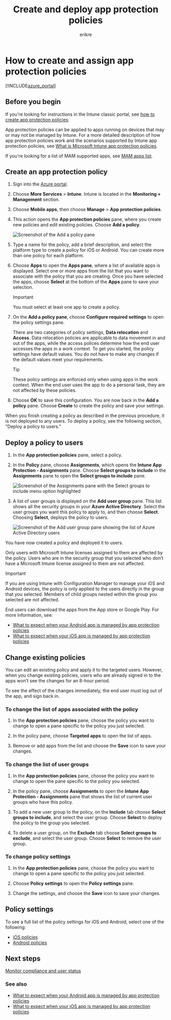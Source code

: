 ﻿---
# required metadata

title: Create and deploy app protection policies 
titleSuffix: "Azure portal"
description:  Learn how Intune app protection policies can help protect company data used by apps you manage."
keywords:
author: erikre
ms.author: erikre
manager: dougeby
ms.date: 04/24/2017
ms.topic: article
ms.prod:
ms.service: microsoft-intune
ms.technology:
ms.assetid: f31b2964-e932-4cee-95c4-8d5506966c85

# optional metadata

#ROBOTS:
#audience:
#ms.devlang:
ms.reviewer: joglocke
ms.suite: ems
#ms.tgt_pltfrm:
ms.custom: intune-azure
---

# How to create and assign app protection policies

[!INCLUDE[azure_portal](./includes/azure_portal.md)]

## Before you begin

If you're looking for instructions in the Intune classic portal, see [how to create app protection policies](https://docs.microsoft.com/intune-classic/deploy-use/create-and-deploy-mobile-app-management-policies-with-microsoft-intune).

App protection policies can be applied to apps running on devices that may or may not be managed by Intune. For a more detailed description of how app protection policies work and the scenarios supported by Intune app protection policies, see [What is Microsoft Intune app protection policies](app-protection-policy.md).

If you're looking for a list of MAM supported apps, see [MAM apps list](https://www.microsoft.com/cloud-platform/microsoft-intune-apps).

##  Create an app protection policy
1. Sign into the [Azure portal](https://portal.azure.com).
2. Choose **More Services** > **Intune**. Intune is located in the **Monitoring + Management** section.
1. Choose **Mobile apps**, then choose **Manage** > **App protection policies**.

2.  This action opens the **App protection policies** pane, where you create new policies and edit existing policies. Choose **Add a policy**.

    ![Screenshot of the Add a policy pane](./media/app-protection-add-policy.png)

3.  Type a name for the policy, add a brief description, and select the platform type to create a policy for iOS or Android. You can create more than one policy for each platform.

4.  Choose **Apps** to open the **Apps pane**, where a list of available apps is displayed. Select one or more apps from the list that you want to associate with the policy that you are creating. Once you have selected the apps, choose **Select** at the bottom of the **Apps** pane to save your selection.

    > [!IMPORTANT]
    > You must select at least one app to create a policy.

5.  On the **Add a policy pane**, choose **Configure required settings** to open the policy settings pane.

    There are two categories of policy settings, **Data relocation** and **Access**.  Data relocation policies are applicable to data movement in and out of the apps, while the access polices determine how the end user accesses the apps in a work context.
    To get you started, the policy settings have default values. You do not have to make any changes if the default values meet your requirements.

    > [!TIP]
    > These policy settings are enforced only when using apps in the work context.  When the end user uses the app to do a personal task, they are not affected by these policies.



6.  Choose **OK** to save this configuration. You are now back in the **Add a policy** pane. Choose **Create** to create the policy and save your settings.


When you finish creating a policy as described in the previous procedure, it is not deployed to any users. To deploy a policy, see the following section, "Deploy a policy to users."

## Deploy a policy to users

1. In the **App protection policies** pane, select a policy.

1. In the **Policy** pane, choose  **Assignments**, which opens the **Intune App Protection - Assignments** pane. Choose **Select groups to include** in the **Assignments** pane to open the **Select groups to include** pane.

   ![Screenshot of the Assignments pane with the Select groups to include menu option highlighted](./media/app-protection-policy-add-users.png)

2.  A list of user groups is displayed on the **Add user group** pane. This list shows all the security groups in your **Azure Active Directory**. Select the user groups you want this policy to apply to, and then choose **Select**. Choosing **Select**, deploys the policy to users.
  
    ![Screenshot of the Add user group pane showing the list of Azure Active Directory users](./media/azure-ad-user-group-list.png)

You have now created a policy and deployed it to users.

Only users with Microsoft Intune licenses assigned to them are affected by the policy. Users who are in the security group that you selected who don’t have a Microsoft Intune license assigned to them are not affected.

>[!IMPORTANT]
> If you are using Intune with Configuration Manager to manage your iOS and Android devices, the policy is only applied to the users directly in the group that you selected. Members of child groups nested within the group you selected are not affected.

End users can download the apps from the App store or Google Play. For more information, see:
* [What to expect when your Android app is managed by app protection policies](app-protection-enabled-apps-android.md)
* [What to expect when your iOS app is managed by app protection policies](app-protection-enabled-apps-ios.md)

##  Change existing policies
You can edit an existing policy and apply it to the targeted users. However, when you change existing policies,  users who are already signed  in to the apps won’t see the changes for an 8-hour period.

To see the effect of the changes immediately, the end user must log out of the app, and sign back in.

### To change the list of apps associated with the policy

1.  In  the **App protection policies** pane, choose the policy you want to change to open a pane specific to the policy you just selected.

2.  In the policy pane, choose **Targeted apps** to open the list of apps.

3.  Remove or add apps from the list and choose the **Save** icon to save your changes.

### To change the list of user groups

1.  In  the **App protection policies** pane, choose the policy you want to change to open the pane specific to the policy you selected.

2.  In the policy pane, choose **Assignments** to open the **Intune App Protection - Assignments** pane that shows the list of current user groups who have this policy.

3.  To add a new user group to the policy, on the **Include** tab choose **Select groups to include**, and select the user group. Choose **Select** to deploy the policy to the group you selected.

4.  To delete a user group, on the **Exclude** tab choose **Select groups to exclude**, and select the user group. Choose **Select** to remove the user group.

### To change policy settings

1.  In the **App protection policies** pane, choose the policy you want to change to open a pane specific to the policy you just selected.


2.  Choose **Policy settings** to open the **Policy settings** pane.

3.  Change the settings, and choose the **Save** icon to save your changes.

## Policy settings
To see a full list of the policy settings for iOS and Android, select one of the following:

- [iOS policies](app-protection-policy-settings-ios.md)
- [Android policies](app-protection-policy-settings-android.md)

## Next steps
[Monitor compliance and user status](app-protection-policies-monitor.md)

### See also
* [What to expect when your Android app is managed by app protection policies](app-protection-enabled-apps-android.md)
* [What to expect when your iOS app is managed by app protection policies](app-protection-enabled-apps-ios.md)
